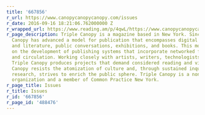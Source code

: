```yaml
---
title: '667856'
r_url: https://www.canopycanopycanopy.com/issues
r_date: 2016-09-16 18:21:06.762000000 Z
r_wrapped_url: https://www.reading.am/p/4qwL/https://www.canopycanopycanopy.com/issues
r_page_description: Triple Canopy is a magazine based in New York. Since 2007, Triple
  Canopy has advanced a model for publication that encompasses digital works of art
  and literature, public conversations, exhibitions, and books. This model hinges
  on the development of publishing systems that incorporate networked forms of production
  and circulation. Working closely with artists, writers, technologists, and designers,
  Triple Canopy produces projects that demand considered reading and viewing. Triple
  Canopy resists the atomization of culture and, through sustained inquiry and creative
  research, strives to enrich the public sphere. Triple Canopy is a nonprofit 501(c)3
  organization and a member of Common Practice New York.
r_page_title: Issues
r_title: Issues
r_id: '667856'
r_page_id: '488476'
---
```


